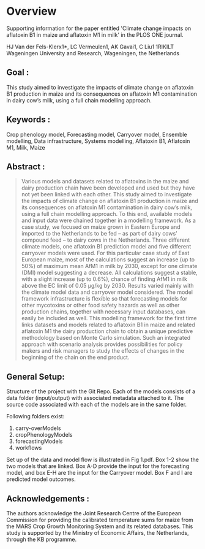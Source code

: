 # Overview
Supporting information for the paper entitled 'Climate change impacts on aflatoxin
B1 in maize and aflatoxin M1 in milk' in the PLOS ONE journal. 

HJ Van der Fels-Klerx1*, LC Vermeulen1, AK Gavai1, C Liu1
1RIKILT Wageningen University and Research, Wageningen, the Netherlands


## Goal : 
This study aimed to investigate the impacts of climate change on aflatoxin B1 
production in maize and its consequences on aflatoxin M1 contamination in dairy 
cow’s milk, using a full chain modelling approach.

## Keywords : 

Crop phenology model, Forecasting model, Carryover model, Ensemble modelling, 
Data infrastructure, Systems modelling, Aflatoxin B1, Aflatoxin M1, Milk, Maize

## Abstract :
> Various models and datasets related to aflatoxins in the maize and dairy 
production chain have been developed and used but they have not yet been linked 
with each other. This study aimed to investigate the impacts of climate change 
on aflatoxin B1 production in maize and its consequences on aflatoxin M1 
contamination in dairy cow’s milk, using a full chain modelling approach. 
To this end, available models and input data were chained together in a 
modelling framework. As a case study, we focused on maize grown in Eastern 
Europe and imported to the Netherlands to be fed – as part of dairy cows’ 
compound feed – to dairy cows in the Netherlands. Three different climate 
models, one aflatoxin B1 prediction model and five different carryover models 
were used. For this particular case study of East European maize, most of the 
calculations suggest an increase (up to 50%) of maximum mean AfM1 in milk by 
2030, except for one climate (DMI) model suggesting a decrease. All calculations
suggest a stable, with a slight increase (up to 0.6%), chance of finding AfM1 in
milk above the EC limit of 0.05 µg/kg by 2030. Results varied mainly with the 
climate model data and carryover model considered. The model framework 
infrastructure is flexible so that forecasting models for other mycotoxins or 
other food safety hazards as well as other production chains, together with 
necessary input databases, can easily be included as well. This modelling 
framework for the first time links datasets and models related to aflatoxin B1 
in maize and related aflatoxin M1 the dairy production chain to obtain a unique 
predictive methodology based on Monte Carlo simulation. Such an integrated 
approach with scenario analysis provides possibilities for policy makers and 
risk managers to study the effects of changes in the beginning of the chain on 
the end product. 

## General Setup:
Structure of the project with the Git Repo. Each of the models consists of a data folder (input/output)
with associated metadata attached to it. The source code associated with each of the models are in the
same folder.

Following folders exist:
1. carry-overModels
2. cropPhenologyModels
3. forecastingModels 
4. workflows

Set up of the data and model flow is illustrated in Fig 1.pdf. Box 1-2 show
the two models that are linked. Box A-D provide the input for the forecasting
model, and box E-H are the input for the Carryover model. Box F and I are 
predicted model outcomes. 

## Acknowledgements :
The authors acknowledge the Joint Research Centre of the European Commission for
providing the calibrated temperature sums for maize from the MARS Crop Growth
Monitoring System and its related databases. This study is supported by the 
Ministry of Economic Affairs, the Netherlands, through the KB programme. 

